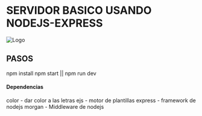 # SERVIDOR BASICO USANDO NODEJS-EXPRESS
![Logo](http://www.zeatraining.com/uploads/GENERAL/2014/NOTAS/files/Express/maxresdefault.jpg)


## PASOS
npm install
npm start || npm run dev

#### Dependencias
color  - dar color a las letras
ejs - motor de plantillas
express - framework de nodejs
morgan -  Middleware de nodejs